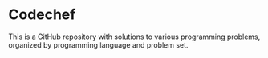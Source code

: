 # Codechef
This is a GitHub repository with solutions to various programming problems, organized by programming language and problem set.
